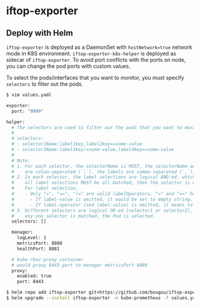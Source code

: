 # iftop-exporter


## Deploy with Helm

`iftop-exporter` is deployed as a DaemonSet with `hostNetwork=true` network mode in K8S environment.
`iftop-exporter-k8s-helper` is deployed as sidecar of `iftop-exporter`.
To avoid port conflicts with the ports on node, you can change the pod ports with custom values.

To select the pods/interfaces that you want to monitor, you must specify `selectors` to filter out the pods.

```bash
$ vim values.yaml

exporter:
  port: "9999"

helper:
  # The selectors are used to filter out the pods that you want to monitor.
  #
  # selectors:
  # - selector1Name:label1key,label2key==some-value
  # - selector2Name:label3key!=some-value,label4key==some-value
  #
  # Note:
  # 1. For each selector, the selectorName is MUST, the selectorName and labels
  #    are colon-separated (`:`), the labels are comma-separated (`,`).
  # 2. In each selector, the label selections are logical AND-ed, which means that
  #    all label selections MUST be all matched, then the selector is matched.
  #    For label selection,
  #    - Only "=", "==", "!=" are valid labelOperators. "=" and "==" have same result.
  #      - If label-value is omitted, it would be set to empty string.
  #      - If label-operator (and label-value) is omitted, it means to check the existence of the label key.
  # 3. Different selectors are logical OR-ed (selector1 or selector2), which means that
  #    any one selector is matched, the Pod is selected.
  selectors: []

  manager:
    logLevel: 1
    metricsPort: 8080
    healthPort: 8081

  # kube-rbac-proxy container
  # would proxy 8443 port to manager metricsPort 8080
  proxy:
    enabled: true
    port: 8443
```

```bash
$ helm repo add iftop-exporter git+https://github.com/bougou/iftop-exporter@deploy/charts?ref=v0.1.0
$ helm upgrade --install iftop-exporter -n kube-prometheus -f values.yaml iftop-exporter/iftop-exporter  --version=1.0.0
```
